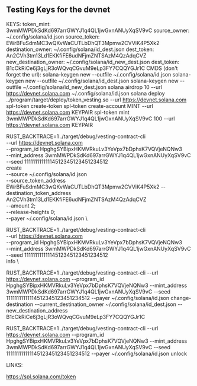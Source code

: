 ## Testing Keys for the devnet
KEYS: 
token_mint: 3wmMWPDkSdKd697arrGWYJ1q4QL1jwGxnANUyXqSV9vC
source_owner: ~/.config/solana/id.json
source_token: EWrBFuSdmMC3wQKvWaCUTLbDhQT3Mpmw2CVViK4P5Xk2
destination_owner: ~/.config/solana/id_dest.json
dest_token: An2CVh3tm13Ld1EKKfiFE6udNFjmZNTSAzM4QzAdqCVZ
new_destination_owner: ~/.config/solana/id_new_dest.json
dest_token: B1cCkRiCe6j3gLjR3oWQvqCGvuM9eLp3FY7CQQYGJr1C
CMDS (don't forget the url):
solana-keygen new --outfile ~/.config/solana/id.json
solana-keygen new --outfile ~/.config/solana/id_dest.json
solana-keygen new --outfile ~/.config/solana/id_new_dest.json
solana airdrop 10 --url https://devnet.solana.com ~/.config/solana/id.json
solana deploy ../program/target/deploy/token_vesting.so --url https://devnet.solana.com
spl-token create-token
spl-token create-account MINT --url https://devnet.solana.com KEYPAIR
spl-token mint 3wmMWPDkSdKd697arrGWYJ1q4QL1jwGxnANUyXqSV9vC 100 --url https://devnet.solana.com KEYPAIR


RUST_BACKTRACE=1 ./target/debug/vesting-contract-cli                                \
--url https://devnet.solana.com                                                     \
--program_id HpghgSYBipxHKMVRkuLv3YeVpx7bDphsK7VQVjeNQNw3                           \
--mint_address 3wmMWPDkSdKd697arrGWYJ1q4QL1jwGxnANUyXqSV9vC                         \
--seed 11111111111114512345123451234512                                             \
create                                                                              \
--source ~/.config/solana/id.json                                                   \
--source_token_address EWrBFuSdmMC3wQKvWaCUTLbDhQT3Mpmw2CVViK4P5Xk2
--destination_token_address An2CVh3tm13Ld1EKKfiFE6udNFjmZNTSAzM4QzAdqCVZ            \
--amount 2;                                                                        \
--release-heights 0;                                                                        \
--payer ~/.config/solana/id.json                                                    \

RUST_BACKTRACE=1 ./target/debug/vesting-contract-cli                                \
--url https://devnet.solana.com                                                     \
--program_id HpghgSYBipxHKMVRkuLv3YeVpx7bDphsK7VQVjeNQNw3                           \
--mint_address 3wmMWPDkSdKd697arrGWYJ1q4QL1jwGxnANUyXqSV9vC                         \
--seed 11111111111114512345123451234512                                             \
info                                                                                \

RUST_BACKTRACE=1 ./target/debug/vesting-contract-cli 
--url https://devnet.solana.com
--program_id HpghgSYBipxHKMVRkuLv3YeVpx7bDphsK7VQVjeNQNw3 
--mint_address 3wmMWPDkSdKd697arrGWYJ1q4QL1jwGxnANUyXqSV9vC 
--seed 11111111111114512345123451234512 
--payer ~/.config/solana/id.json 
change-destination 
--current_destination_owner ~/.config/solana/id_dest.json 
--new_destination_address B1cCkRiCe6j3gLjR3oWQvqCGvuM9eLp3FY7CQQYGJr1C


RUST_BACKTRACE=1 ./target/debug/vesting-contract-cli 
--url https://devnet.solana.com 
--program_id HpghgSYBipxHKMVRkuLv3YeVpx7bDphsK7VQVjeNQNw3 
--mint_address 3wmMWPDkSdKd697arrGWYJ1q4QL1jwGxnANUyXqSV9vC 
--seed 11111111111114512345123451234512 
--payer ~/.config/solana/id.json 
unlock




LINKS:

https://spl.solana.com/token
